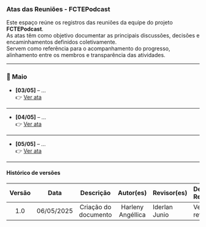 ### Atas das Reuniões - FCTEPodcast

Este espaço reúne os registros das reuniões da equipe do projeto **FCTEPodcast**.  
As atas têm como objetivo documentar as principais discussões, decisões e encaminhamentos definidos coletivamente.  
Servem como referência para o acompanhamento do progresso, alinhamento entre os membros e transparência das atividades.

---

### 📆 Maio

- **[03/05]** – *...*  
  👉 [Ver ata](...)

---
- **[04/05]** – *...*  
  👉 [Ver ata](...)

---
- **[05/05]** – *...*  
  👉 [Ver ata](...)


---

#### Histórico de versões 

| Versão |    Data    |        Descrição         |    Autor(es)    |  Revisor(es)     |  Detalhes da Revisão  |  
| :----: | :--------: | :----------------------: | :-------------: | :----------------| :---------------------|
|  1.0   | 06/05/2025 |   Criação do documento   |Harleny Angéllica| Iderlan Junio    | Versionamento revisado|
